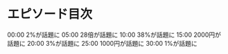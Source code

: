 # エピソード目次

00:00 2%が話題に
05:00 28倍が話題に
10:00 38%が話題に
15:00 2000円が話題に
20:00 3%が話題に
25:00 1000円が話題に
30:00 1%が話題に